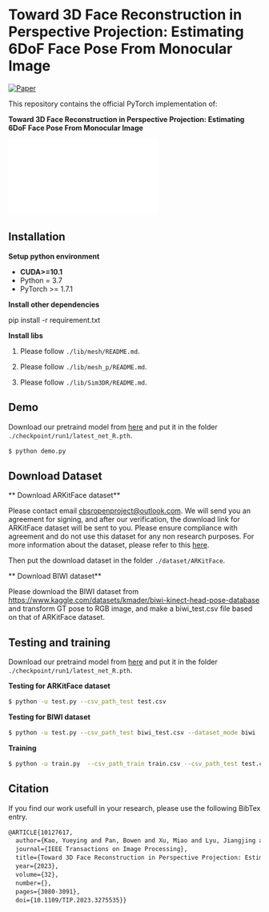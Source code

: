 # Toward 3D Face Reconstruction in Perspective Projection: Estimating 6DoF Face Pose From Monocular Image
   
[![Paper](https://img.shields.io/badge/arXiv-Paper-b31b1b.svg)](https://arxiv.org/pdf/2205.04126v2.pdf)

This repository contains the official PyTorch implementation of:

**Toward 3D Face Reconstruction in Perspective Projection: Estimating 6DoF Face Pose From Monocular Image**   

![](assets/perspnet.pdf) 

## Installation
  
 **Setup python environment**
 
   * **CUDA>=10.1** 
   * Python = 3.7
   * PyTorch >= 1.7.1 
 
 **Install other dependencies**
 
   pip install -r requirement.txt

**Install libs**

  1. Please follow  `./lib/mesh/README.md`.
  
  2. Please follow `./lib/mesh_p/README.md`.
  
  3. Please follow `./lib/Sim3DR/README.md`.

## Demo

   Download our pretraind model from [here](https://drive.google.com/file/d/1K9rAmQ7Hduz1on9SWnyLHf_ZxfLwlTOy/view?usp=drive_link) and put it in the folder `./checkpoint/run1/latest_net_R.pth`. 

```sh
$ python demo.py
```
  
## Download Dataset

** Download ARKitFace dataset**

   Please contact email cbsropenproject@outlook.com. We will send you an agreement for signing, and after our verification, the download link for ARKitFace dataset will be sent to you. Please ensure compliance with agreement and do not use this dataset for any non research purposes. For more information about the dataset, please refer to this [here](https://github.com/o0Helloworld0o-ustc/ECCV2022_WCPA_track2).
   
   Then put the download dataset in the folder `./dataset/ARKitFace`. 

** Download BIWI dataset**
   
  Please download the BIWI dataset from https://www.kaggle.com/datasets/kmader/biwi-kinect-head-pose-database and transform GT pose to RGB image, and make a biwi_test.csv file based on that of ARKitFace dataset.  


## Testing and training

   Download our pretraind model from [here](https://drive.google.com/file/d/1K9rAmQ7Hduz1on9SWnyLHf_ZxfLwlTOy/view?usp=drive_link) and put it in the folder `./checkpoint/run1/latest_net_R.pth`. 
    
**Testing for ARKitFace dataset**  

```sh
$ python -u test.py --csv_path_test test.csv
```


**Testing for BIWI dataset**

```sh
$ python -u test.py --csv_path_test biwi_test.csv --dataset_mode biwi 
```


**Training**  

```sh
$ python -u train.py  --csv_path_train train.csv --csv_path_test test.csv
```

## Citation

If you find our work usefull in your research, please use the following BibTex entry.

```latex
@ARTICLE{10127617,
  author={Kao, Yueying and Pan, Bowen and Xu, Miao and Lyu, Jiangjing and Zhu, Xiangyu and Chang, Yuanzhang and Li, Xiaobo and Lei, Zhen},
  journal={IEEE Transactions on Image Processing}, 
  title={Toward 3D Face Reconstruction in Perspective Projection: Estimating 6DoF Face Pose From Monocular Image}, 
  year={2023},
  volume={32},
  number={},
  pages={3080-3091},
  doi={10.1109/TIP.2023.3275535}}
```
 


 
 
  
